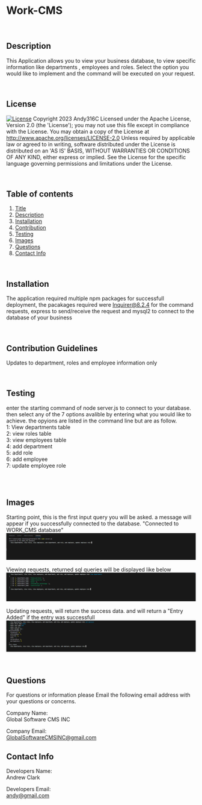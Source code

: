 # Work-CMS
<div id='title'>

  </div>

  <br>
  <div id='desc'>

  ## Description
  This Application allows you to view your business database, to view specific information like departments , employees and roles. Select the option you would like to implement and the command will be executed on your request.
  </div>
  <br>

## License
  
  [![License](https://img.shields.io/badge/License-Apache_2.0-blue.svg)](https://opensource.org/licenses/Apache-2.0)  Copyright 2023 Andy316C Licensed under the Apache License, Version 2.0 (the 'License'); you may not use this file except in compliance with the License. You may obtain a copy of the License at http://www.apache.org/licenses/LICENSE-2.0 Unless required by applicable law or agreed to in writing, software distributed under the License is distributed on an 'AS IS' BASIS, WITHOUT WARRANTIES OR CONDITIONS OF ANY KIND, either express or implied. See the License for the specific language governing permissions and limitations under the License.


  <br>
  
  ## Table of contents
  <ol>
  <li><a href='#title'>Title</a></li>
  <li><a href='#desc'>Description</a></li>
  <li><a href='#install'>Installation</a></li>
  <li><a href='#cont'>Contribution</a></li>
  <li><a href='#test'>Testing</a></li>
  <li><a href='#images'>Images</a></li>
  <li><a href='#questions'>Questions</a></li>
  <li><a href='#contact'>Contact Info</a></li>
  </ol>
  <br>

  <div id='install'>

  ## Installation
  The application required multiple npm packages for successfull deployment, the pacakages required were Inquirer@8.2.4 for the command requests, express to send/receive the request and mysql2 to connect to the database of your business

  </div>
  <br>


  <div id='cont'>

  ## Contribution Guidelines
  Updates to department, roles and employee information only
  </div>
  <br>

  <div id='test'>

  ## Testing
  enter the starting command of node server.js to connect to your database. then select any of the 7 options avalible by entering what you would like to achieve.
  the opyions are listed in the command line but are as follow. <br>
  1: View departments table <br>
  2: view roles table <br>
  3: view employees table <br>
  4: add department <br>
  5: add role <br>
  6: add employee<br>
  7: update employee role <br>

<br>
  </div>
  <br>
   <div id='images'>

  ## Images
  Starting point, this is the first input query you will be asked. a message will appear if you successfully connected to the database. "Connected to WORK_CMS database"
  <img src= './images/startApp.png'>
  <br>

  Viewing requests, returned sql queries will be displayed like below
  <img src= './images/viewDept.png'>
  <br>
  
  Updating requests, will return the success data. and will return a "Entry Added" if the entry was successfull
  <img src= './images/updateEmployee.png'>
  <br>
  
  </div>

  <br>
  
  <div id='questions'>
  
  ## Questions
  
  For questions or information please Email the following email address with your questions or concerns.
  <br>

  Company Name:<br>
  Global Software CMS INC
  <br>

  Company Email: <br>
  GlobalSoftwareCMSINC@gmail.com
  </div>

   <div id='contact'>
  
  ## Contact Info
  Developers Name: <br>
  Andrew Clark
  <br>

  Developers Email: <br>
  andy@gmail.com

  </div>



  
